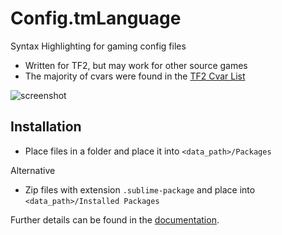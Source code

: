 Config.tmLanguage
=================

Syntax Highlighting for gaming config files
- Written for TF2, but may work for other source games
- The majority of cvars were found in the [TF2 Cvar List](https://developer.valvesoftware.com/wiki/TF2_cvarlist)

![screenshot](https://raw.github.com/denolfe/Config.tmLanguage/master/ss.png)

## Installation

- Place files in a folder and place it into `<data_path>/Packages`

Alternative

- Zip files with extension `.sublime-package` and place into `<data_path>/Installed Packages`

Further details can be found in the [documentation](http://www.sublimetext.com/docs/3/packages.html).